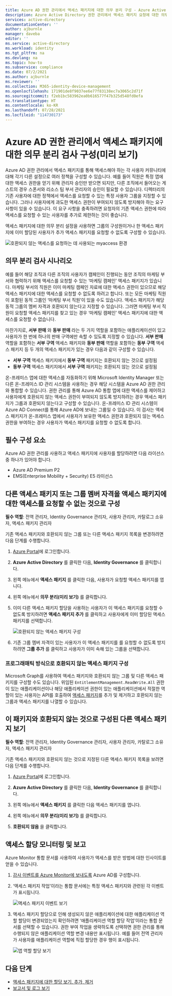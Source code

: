 ```yaml
---
title: Azure AD 권한 관리에서 액세스 패키지에 대한 의무 분리 구성 - Azure Active Directory
description: Azure Active Directory 권한 관리에서 액세스 패키지 요청에 대한 의무 분리 적용을 구성하는 방법을 알아봅니다.
services: active-directory
documentationCenter: ''
author: ajburnle
manager: daveba
editor: ''
ms.service: active-directory
ms.workload: identity
ms.tgt_pltfrm: na
ms.devlang: na
ms.topic: how-to
ms.subservice: compliance
ms.date: 07/2/2021
ms.author: ajburnle
ms.reviewer: ''
ms.collection: M365-identity-device-management
ms.openlocfilehash: 171901de8f9037ee6e77f83138ec7a3065c2d71f
ms.sourcegitcommit: f2eb1bc583962ea0b616577f47b325d548fd0efa
ms.translationtype: HT
ms.contentlocale: ko-KR
ms.lasthandoff: 07/28/2021
ms.locfileid: "114730173"
---
```

# <a name="configure-separation-of-duties-checks-for-an-access-package-in-azure-ad-entitlement-management-preview"></a>Azure AD 권한 관리에서 액세스 패키지에 대한 의무 분리 검사 구성(미리 보기)

Azure AD 권한 관리에서 액세스 패키지를 통해 액세스해야 하는 각 사용자 커뮤니티에 대해 각기 다른 설정으로 여러 정책을 구성할 수 있습니다.  예를 들어 직원은 특정 앱에 대한 액세스 권한을 얻기 위해 관리자 승인만 받으면 되지만, 다른 조직에서 들어오는 게스트의 경우 스폰서와 리소스 팀 부서 관리자의 승인이 필요할 수 있습니다. 디렉터리의 기존 사용자에 대한 정책에서 액세스를 요청할 수 있는 특정 사용자 그룹을 지정할 수 있습니다. 그러나 사용자에게 과도한 액세스 권한이 부여되지 않도록 방지해야 하는 요구 사항이 있을 수 있습니다.  이 요구 사항을 충족하려면 요청자의 기존 액세스 권한에 따라 액세스를 요청할 수 있는 사용자를 추가로 제한하는 것이 좋습니다.

액세스 패키지에 대한 의무 분리 설정을 사용하면 그룹의 구성원이거나 한 액세스 패키지에 이미 할당된 사용자가 추가 액세스 패키지를 요청할 수 없도록 구성할 수 있습니다.

![호환되지 않는 액세스를 요청하는 데 사용되는 myaccess 환경](./media/entitlement-management-access-package-incompatible/request-prevented.png)


## <a name="scenarios-for-separation-of-duties-checks"></a>의무 분리 검사 시나리오

예를 들어 해당 조직과 다른 조직의 사용자가 캠페인이 진행되는 동안 조직의 마케팅 부서와 협력하기 위해 액세스를 요청할 수 있는 ‘마케팅 캠페인’ 액세스 패키지가 있습니다. 마케팅 부서의 직원은 이미 마케팅 캠페인 자료에 대한 액세스 권한이 있으므로 해당 액세스 패키지에 대한 액세스를 요청할 수 없도록 하려고 합니다.  또는 모든 마케팅 직원이 포함된 동적 그룹인 ‘마케팅 부서 직원’이 있을 수도 있습니다. 액세스 패키지가 해당 동적 그룹의 멤버 자격과 호환되지 않는다고 지정할 수 있습니다. 그러면 마케팅 부서 직원이 요청할 액세스 패키지를 찾고 있는 경우 ‘마케팅 캠페인’ 액세스 패키지에 대한 액세스를 요청할 수 없습니다.

마찬가지로, **서부 판매** 와 **동부 판매** 라는 두 가지 역할을 포함하는 애플리케이션이 있고 사용자가 한 번에 하나의 판매 구역에만 속할 수 있도록 지정할 수 있습니다.  **서부 판매** 역할을 포함하는 **서부 구역** 액세스 패키지와 **동부 판매** 역할을 포함하는 **동부 구역** 액세스 패키지 등 두 개의 액세스 패키지가 있는 경우 다음과 같이 구성할 수 있습니다.
 - **서부 구역** 액세스 패키지에서 **동부 구역** 패키지는 호환되지 않는 것으로 설정됨
 - **동부 구역** 액세스 패키지에서 **서부 구역** 패키지는 호환되지 않는 것으로 설정됨

온-프레미스 앱에 대한 액세스를 자동화하기 위해 Microsoft Identity Manager 또는 다른 온-프레미스 ID 관리 시스템을 사용하는 경우 해당 시스템을 Azure AD 권한 관리와 통합할 수 있습니다.  권한 관리를 통해 Azure AD 통합 앱에 대한 액세스를 제어하고 사용자에게 호환되지 않는 액세스 권한이 부여되지 않도록 방지하려는 경우 액세스 패키지가 그룹과 호환되지 않는다고 구성할 수 있습니다. 온-프레미스 ID 관리 시스템이 Azure AD Connect를 통해 Azure AD에 보내는 그룹일 수 있습니다. 이 검사는 액세스 패키지가 온-프레미스 앱에서 사용자가 보유한 액세스 권한과 호환되지 않는 액세스 권한을 부여하는 경우 사용자가 액세스 패키지를 요청할 수 없도록 합니다.

## <a name="prerequisites"></a>필수 구성 요소

Azure AD 권한 관리를 사용하고 액세스 패키지에 사용자를 할당하려면 다음 라이선스 중 하나가 있어야 합니다.

- Azure AD Premium P2
- EMS(Enterprise Mobility + Security) E5 라이선스

## <a name="configure-another-access-package-or-group-membership-as-incompatible-for-requesting-access-to-an-access-package"></a>다른 액세스 패키지 또는 그룹 멤버 자격을 액세스 패키지에 대한 액세스를 요청할 수 없는 것으로 구성

**필수 역할**: 전역 관리자, Identity Governance 관리자, 사용자 관리자, 카탈로그 소유자, 액세스 패키지 관리자

기존 액세스 패키지와 호환되지 않는 그룹 또는 다른 액세스 패키지 목록을 변경하려면 다음 단계를 수행합니다.

1.  [Azure Portal](https://portal.azure.com)에 로그인합니다.

1.  **Azure Active Directory** 를 클릭한 다음, **Identity Governance** 를 클릭합니다.

1.  왼쪽 메뉴에서 **액세스 패키지** 를 클릭한 다음, 사용자가 요청할 액세스 패키지를 엽니다.

1.  왼쪽 메뉴에서 **의무 분리(미리 보기)** 를 클릭합니다.

1.  이미 다른 액세스 패키지 할당을 사용하는 사용자가 이 액세스 패키지를 요청할 수 없도록 방지하려면 **액세스 패키지 추가** 를 클릭하고 사용자에게 이미 할당된 액세스 패키지를 선택합니다.


    ![호환되지 않는 액세스 패키지 구성](./media/entitlement-management-access-package-incompatible/select-incompatible-ap.png)


1.  기존 그룹 멤버 자격이 있는 사용자가 이 액세스 패키지를 를 요청할 수 없도록 방지하려면 **그룹 추가** 를 클릭하고 사용자가 이미 속해 있는 그룹을 선택합니다.

### <a name="configure-incompatible-access-packages-programmatically"></a>프로그래매틱 방식으로 호환되지 않는 액세스 패키지 구성

Microsoft Graph를 사용하여 액세스 패키지와 호환되지 않는 그룹 및 다른 액세스 패키지를 구성할 수도 있습니다.  위임된 `EntitlementManagement.ReadWrite.All` 권한이 있는 애플리케이션이나 해당 애플리케이션 권한이 있는 애플리케이션에서 적절한 역할이 있는 사용자는 API를 호출하여 [액세스 패키지](/graph/api/resources/accesspackage?view=graph-rest-beta&preserve-view=true)를 추가 및 제거하고 호환되지 않는 그룹과 액세스 패키지를 나열할 수 있습니다.


## <a name="view-other-access-packages-that-are-configured-as-incompatible-with-this-one"></a>이 패키지와 호환되지 않는 것으로 구성된 다른 액세스 패키지 보기

**필수 역할**: 전역 관리자, Identity Governance 관리자, 사용자 관리자, 카탈로그 소유자, 액세스 패키지 관리자

기존 액세스 패키지와 호환되지 않는 것으로 지정된 다른 액세스 패키지 목록을 보려면 다음 단계를 수행합니다.

1.  [Azure Portal](https://portal.azure.com)에 로그인합니다.

1.  **Azure Active Directory** 를 클릭한 다음, **Identity Governance** 를 클릭합니다.

1.  왼쪽 메뉴에서 **액세스 패키지** 를 클릭한 다음 액세스 패키지를 엽니다.

1.  왼쪽 메뉴에서 **의무 분리(미리 보기)** 를 클릭합니다.

1. **호환되지 않음** 을 클릭합니다.

## <a name="monitor-and-report-on-access-assignments"></a>액세스 할당 모니터링 및 보고

Azure Monitor 통합 문서를 사용하여 사용자가 액세스를 받은 방법에 대한 인사이트를 얻을 수 있습니다.

1. [감사 이벤트를 Azure Monitor에 보내도록](entitlement-management-logs-and-reporting.md) Azure AD를 구성합니다.

1. ‘액세스 패키지 작업’이라는 통합 문서에는 특정 액세스 패키지와 관련된 각 이벤트가 표시됩니다.

    ![액세스 패키지 이벤트 보기](./media/entitlement-management-logs-and-reporting/view-events-access-package.png)

1. 액세스 패키지 할당으로 인해 생성되지 않은 애플리케이션에 대한 애플리케이션 역할 할당이 변경되었는지 확인하려면 ‘애플리케이션 역할 할당 작업’이라는 통합 문서를 선택할 수 있습니다.  권한 부여 작업을 생략하도록 선택하면 권한 관리를 통해 수행되지 않은 애플리케이션 역할 변경 내용만 표시됩니다. 예를 들어 전역 관리자가 사용자를 애플리케이션 역할에 직접 할당한 경우 행이 표시됩니다.

    ![앱 역할 할당 보기](./media/entitlement-management-access-package-incompatible/workbook-ara.png)


## <a name="next-steps"></a>다음 단계

- [액세스 패키지에 대한 할당 보기, 추가, 제거](entitlement-management-access-package-assignments.md)
- [보고서 및 로그 보기](entitlement-management-reports.md)
